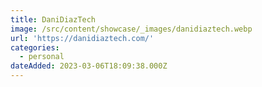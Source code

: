 ```yaml
---
title: DaniDiazTech
image: /src/content/showcase/_images/danidiaztech.webp
url: 'https://danidiaztech.com/'
categories:
  - personal
dateAdded: 2023-03-06T18:09:38.000Z
---
```


